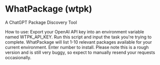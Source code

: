# WhatPackage (wtpk)
A ChatGPT Package Discovery Tool

How to use:
Export your OpenAI API key into an environment variable named WTPK_API_KEY. Run this script and input the task you're trying to complete. WhatPackage will list 1-10 relevant packages available for your current environment. Enter number to install. 
Please note this is a rough version and is still very buggy, so expect to manually resend your requests occasionally.

